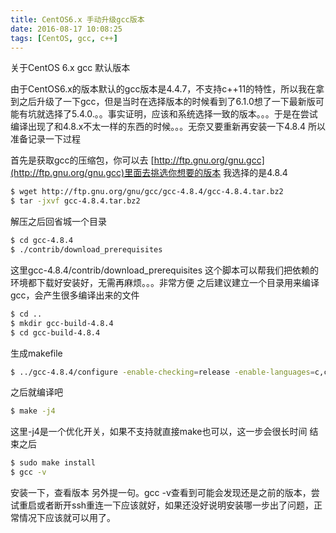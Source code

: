 ```yaml
---
title: CentOS6.x 手动升级gcc版本
date: 2016-08-17 10:08:25
tags: [CentOS, gcc, c++]
---
```

关于CentOS 6.x gcc 默认版本
<!-- more -->
由于CentOS6.x的版本默认的gcc版本是4.4.7，不支持c++11的特性，所以我在拿到之后升级了一下gcc，但是当时在选择版本的时候看到了6.1.0想了一下最新版可能有坑就选择了5.4.0.。。事实证明，应该和系统选择一致的版本。。。于是在尝试编译出现了和4.8.x不太一样的东西的时候。。。无奈又要重新再安装一下4.8.4 所以准备记录一下过程


首先是获取gcc的压缩包，你可以去
[http://ftp.gnu.org/gnu.gcc](http://ftp.gnu.org/gnu.gcc)里面去挑选你想要的版本
我选择的是4.8.4
```bash
$ wget http://ftp.gnu.org/gnu/gcc/gcc-4.8.4/gcc-4.8.4.tar.bz2
$ tar -jxvf gcc-4.8.4.tar.bz2
```
解压之后回省城一个目录
```bash
$ cd gcc-4.8.4
$ ./contrib/download_prerequisites
```
这里gcc-4.8.4/contrib/download_prerequisites 这个脚本可以帮我们把依赖的环境都下载好安装好，无需再麻烦。。。非常方便
之后建议建立一个目录用来编译gcc，会产生很多编译出来的文件
```bash
$ cd ..
$ mkdir gcc-build-4.8.4
$ cd gcc-build-4.8.4
```
生成makefile
```bash
$ ../gcc-4.8.4/configure -enable-checking=release -enable-languages=c,c++ -disable-multilib
```
之后就编译吧
```bash
$ make -j4
```
这里-j4是一个优化开关，如果不支持就直接make也可以，这一步会很长时间
结束之后
```bash
$ sudo make install
$ gcc -v
```
安装一下，查看版本
另外提一句。gcc -v查看到可能会发现还是之前的版本，尝试重启或者断开ssh重连一下应该就好，如果还没好说明安装哪一步出了问题，正常情况下应该就可以用了。


